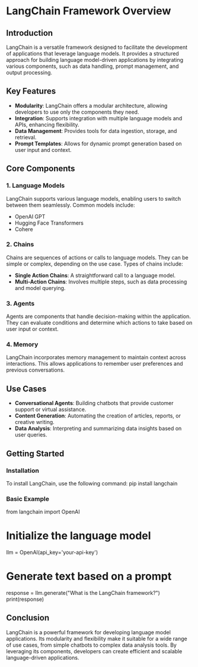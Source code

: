 # LangChain Framework Overview

## Introduction
LangChain is a versatile framework designed to facilitate the development of applications that leverage language models. It provides a structured approach for building language model-driven applications by integrating various components, such as data handling, prompt management, and output processing.

## Key Features
- **Modularity**: LangChain offers a modular architecture, allowing developers to use only the components they need.
- **Integration**: Supports integration with multiple language models and APIs, enhancing flexibility.
- **Data Management**: Provides tools for data ingestion, storage, and retrieval.
- **Prompt Templates**: Allows for dynamic prompt generation based on user input and context.

## Core Components
### 1. Language Models
LangChain supports various language models, enabling users to switch between them seamlessly. Common models include:
- OpenAI GPT
- Hugging Face Transformers
- Cohere

### 2. Chains
Chains are sequences of actions or calls to language models. They can be simple or complex, depending on the use case. Types of chains include:
- **Single Action Chains**: A straightforward call to a language model.
- **Multi-Action Chains**: Involves multiple steps, such as data processing and model querying.

### 3. Agents
Agents are components that handle decision-making within the application. They can evaluate conditions and determine which actions to take based on user input or context.

### 4. Memory
LangChain incorporates memory management to maintain context across interactions. This allows applications to remember user preferences and previous conversations.

## Use Cases
- **Conversational Agents**: Building chatbots that provide customer support or virtual assistance.
- **Content Generation**: Automating the creation of articles, reports, or creative writing.
- **Data Analysis**: Interpreting and summarizing data insights based on user queries.

## Getting Started
### Installation
To install LangChain, use the following command:
pip install langchain
### Basic Example
from langchain import OpenAI

# Initialize the language model
llm = OpenAI(api_key='your-api-key')

# Generate text based on a prompt
response = llm.generate("What is the LangChain framework?")
print(response)
## Conclusion
LangChain is a powerful framework for developing language model applications. Its modularity and flexibility make it suitable for a wide range of use cases, from simple chatbots to complex data analysis tools. By leveraging its components, developers can create efficient and scalable language-driven applications.